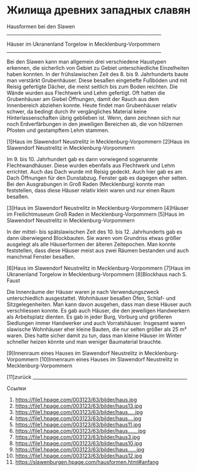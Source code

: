 # Жилища древних западных славян

   Hausformen bei den Slawen
     __________________________________________________________________

   Häuser im Ukranenland Torgelow in Mecklenburg-Vorpommern
     __________________________________________________________________

   Bei den Slawen kann man allgemein drei verschiedene Haustypen erkennen,
   die sicherlich von Gebiet zu Gebiet unterschiedliche Einzelheiten haben
   konnten. In der frühslawischen Zeit des 8. bis 9. Jahrhunderts baute
   man verstärkt Grubenhäuser. Diese besaßen eingetiefte Fußböden und mit
   Reisig gefertigte Dächer, die meist seitlich bis zum Boden reichten.
   Die Wände wurden aus Flechtwerk und Lehm gefertigt. Oft hatten die
   Grubenhäuser am Giebel Öffnungen, damit der Rauch aus dem Innenbereich
   abziehen konnte. Heute findet man Grubenhäuser relativ schwer, da
   bedingt durch ihr vergängliches Material keine Hinterlassenschaften
   übrig geblieben ist. Wenn, dann zeichnen sich nur noch Erdverfärbungen
   in den jeweiligen Bereichen ab, die von hölzernen Pfosten und
   gestampftem Lehm stammen.

   [1]Haus im Slawendorf Neustrelitz in Mecklenburg-Vorpommern [2]Haus im
   Slawendorf Neustrelitz in Mecklenburg-Vorpommern

   Im 9. bis 10. Jahrhundert gab es dann vorwiegend sogenannte
   Flechtwandhäuser. Diese wurden ebenfalls aus Flechtwerk und Lehm
   errichtet. Auch das Dach wurde mit Reisig gedeckt. Auch hier gab es am
   Dach Öffnungen für den Dunstabzug. Fenster gab es dagegen eher selten.
   Bei den Ausgrabungen in Groß Raden (Mecklenburg) konnte man
   feststellen, dass diese Häuser relativ klein waren und nur einen Raum
   besaßen.

   [3]Haus im Slawendorf Neustrelitz in Mecklenburg-Vorpommern [4]Häuser
   im Freilichtmuseum Groß Raden in Mecklenburg-Vorpommern [5]Haus im
   Slawendorf Neustrelitz in Mecklenburg-Vorpommern

   In der mittel- bis spätslawischen Zeit des 10. bis 12. Jahrhunderts gab
   es dann überwiegend Blockbauten. Sie waren vom Grundriss etwas größer
   ausgelegt als alle Häuserformen der älteren Zeitepochen. Man konnte
   feststellen, dass diese Häuser meist aus zwei Räumen bestanden und auch
   manchmal Fenster besaßen.

   [6]Haus im Slawendorf Neustrelitz in Mecklenburg-Vorpommern [7]Haus im
   Ukranenland Torgelow in Mecklenburg-Vorpommern [8]Blockhaus nach S.
   Faust

   Die Innenräume der Häuser waren je nach Verwendungszweck
   unterschiedlich ausgestattet. Wohnhäuser besaßen Öfen, Schlaf- und
   Sitzgelegenheiten. Man kann davon ausgehen, dass man diese Häuser auch
   verschliessen konnte. Es gab auch Häuser, die den jeweiligen
   Handwerkern als Arbeitsplatz dienten. Es gab in jeder Burg, Vorburg und
   größeren Siedlungen immer Handwerker und auch Vorratshäuser. Insgesamt
   waren slawische Wohnhäuser eher kleine Bauten, die nur selten größer
   als 25 m² waren. Dies hatte sicher damit zu tun, dass man kleine Häuser
   im Winter schneller heizen könnte und man weniger Baumaterial brauchte.

   [9]Innenraum eines Hauses im Slawendorf Neustrelitz in
   Mecklenburg-Vorpommern [10]Innenraum eines Hauses im Slawendorf
   Neustrelitz in Mecklenburg-Vorpommern

   [11]zurück
     __________________________________________________________________

Ссылки

   1. https://file1.hpage.com/003123/63/bilder/haus.jpg
   2. https://file1.hpage.com/003123/63/bilder/haus13.jpg
   3. https://file1.hpage.com/003123/63/bilder/haus.....jpg
   4. https://file1.hpage.com/003123/63/bilder/haus....jpg
   5. https://file1.hpage.com/003123/63/bilder/haus11.jpg
   6. https://file1.hpage.com/003123/63/bilder/haus.......jpg
   7. https://file1.hpage.com/003123/63/bilder/haus3.jpg
   8. https://file1.hpage.com/003123/63/bilder/haus10.jpg
   9. https://file1.hpage.com/003123/63/bilder/haus......jpg
  10. https://file1.hpage.com/003123/63/bilder/haus12.jpg
  11. https://slawenburgen.hpage.com/hausformen.html#anfang
